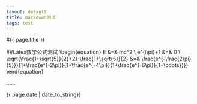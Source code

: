 ```yaml
---
layout: default
title: markdown测试
tags: test
---
```


#{{ page.title }}


##Latex数学公式测试
\begin{equation}
E &=& mc^2 \\
e^{i\pi}+1 &=& 0 \\
\sqrt{\frac{1+\sqrt{5}}{2}+2}-\frac{1+\sqrt{5}}{2} &=& \frac{e^{-\frac{2\pi}{5}}}{1+\frac{e^{-2\pi}}{1+\frac{e^{-4\pi}}{1+\frac{e^{-6\pi}}{1+\cdots}}}}
\end{equation}

……

{{ page.date | date_to_string}}

